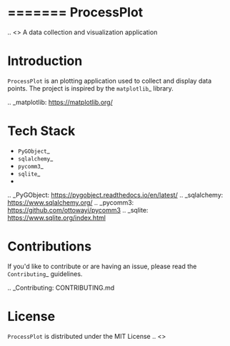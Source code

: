 =======
ProcessPlot
=======
.. <<start>>
A data collection and visualization application

Introduction
============

``ProcessPlot`` is an plotting application used to collect and display data points. The project is inspired by the `matplotlib`_ library. 

.. _matplotlib: https://matplotlib.org/

Tech Stack
============
- `PyGObject`_
- `sqlalchemy`_
- `pycomm3`_
- `sqlite`_
- 
.. _PyGObject: https://pygobject.readthedocs.io/en/latest/
.. _sqlalchemy: https://www.sqlalchemy.org/
.. _pycomm3: https://github.com/ottowayi/pycomm3
.. _sqlite: https://www.sqlite.org/index.html

Contributions
=============

If you'd like to contribute or are having an issue, please read the `Contributing`_ guidelines.

.. _Contributing: CONTRIBUTING.md

License
=======
``ProcessPlot`` is distributed under the MIT License
.. <<end>>
